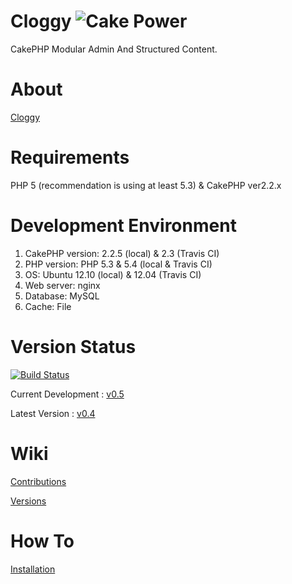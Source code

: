 Cloggy ![Cake Power](https://raw.github.com/cakephp/cakephp/master/lib/Cake/Console/Templates/skel/webroot/img/cake.power.gif)
====

CakePHP Modular Admin And Structured Content.

About
====

[Cloggy](http://hiraq.github.com/Cloggy/)

Requirements
============

PHP 5 (recommendation is using at least 5.3) & CakePHP ver2.2.x

Development Environment
=======================

1. CakePHP version: 2.2.5 (local) & 2.3 (Travis CI)
2. PHP version: PHP 5.3 & 5.4 (local & Travis CI)
3. OS: Ubuntu 12.10 (local) & 12.04 (Travis CI)
4. Web server: nginx
5. Database: MySQL
6. Cache: File

Version Status
==============

[![Build Status](https://travis-ci.org/hiraq/Cloggy.png?branch=dev)](https://travis-ci.org/hiraq/Cloggy)

Current Development : [v0.5](https://github.com/hiraq/Cloggy/tree/dev)

Latest Version : [v0.4](https://github.com/hiraq/Cloggy/tree/v0.3)

Wiki
====

[Contributions](https://github.com/hiraq/Cloggy/wiki/Contributions)

[Versions](https://github.com/hiraq/Cloggy/wiki/Versions)

How To
====

[Installation](https://github.com/hiraq/Cloggy/wiki/Installation)